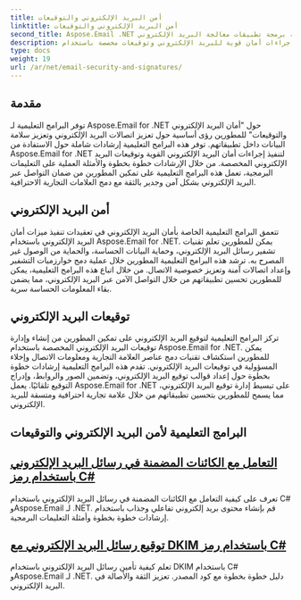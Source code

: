 ```yaml
---
title: أمن البريد الإلكتروني والتوقيعات
linktitle: أمن البريد الإلكتروني والتوقيعات
second_title: Aspose.Email .NET واجهة برمجة تطبيقات معالجة البريد الإلكتروني
description: قم بتنفيذ إجراءات أمان قوية للبريد الإلكتروني وتوقيعات مخصصة باستخدام Aspose.Email لبرامج .NET التعليمية. ضمان التواصل الآمن والعلامات التجارية المهنية.
type: docs
weight: 19
url: /ar/net/email-security-and-signatures/
---
```


## مقدمة

توفر البرامج التعليمية لـ Aspose.Email for .NET حول "أمان البريد الإلكتروني والتوقيعات" للمطورين رؤى أساسية حول تعزيز اتصالات البريد الإلكتروني وتعزيز سلامة البيانات داخل تطبيقاتهم. توفر هذه البرامج التعليمية إرشادات شاملة حول الاستفادة من Aspose.Email for .NET لتنفيذ إجراءات أمان البريد الإلكتروني القوية وتوقيعات البريد الإلكتروني المخصصة. من خلال الإرشادات خطوة بخطوة والأمثلة العملية على التعليمات البرمجية، تعمل هذه البرامج التعليمية على تمكين المطورين من ضمان التواصل عبر البريد الإلكتروني بشكل آمن وجدير بالثقة مع دمج العلامات التجارية الاحترافية.

## أمن البريد الإلكتروني

تتعمق البرامج التعليمية الخاصة بأمان البريد الإلكتروني في تعقيدات تنفيذ ميزات أمان البريد الإلكتروني باستخدام Aspose.Email for .NET. يمكن للمطورين تعلم تقنيات تشفير رسائل البريد الإلكتروني، وحماية البيانات الحساسة، والحماية من الوصول غير المصرح به. ترشد هذه البرامج التعليمية المطورين خلال عملية دمج خوارزميات التشفير وإعداد اتصالات آمنة وتعزيز خصوصية الاتصال. من خلال اتباع هذه البرامج التعليمية، يمكن للمطورين تحسين تطبيقاتهم من خلال التواصل الآمن عبر البريد الإلكتروني، مما يضمن بقاء المعلومات الحساسة سرية.

## توقيعات البريد الإلكتروني

تركز البرامج التعليمية لتوقيع البريد الإلكتروني على تمكين المطورين من إنشاء وإدارة توقيعات البريد الإلكتروني المخصصة باستخدام Aspose.Email for .NET. يمكن للمطورين استكشاف تقنيات دمج عناصر العلامة التجارية ومعلومات الاتصال وإخلاء المسؤولية في توقيعات البريد الإلكتروني. تقدم هذه البرامج التعليمية إرشادات خطوة بخطوة حول إعداد قوالب توقيع البريد الإلكتروني، وتضمين الصور والروابط، وإدراج التوقيع تلقائيًا. يعمل Aspose.Email for .NET على تبسيط إدارة توقيع البريد الإلكتروني، مما يسمح للمطورين بتحسين تطبيقاتهم من خلال علامة تجارية احترافية ومتسقة للبريد الإلكتروني.


## البرامج التعليمية لأمن البريد الإلكتروني والتوقيعات
## [التعامل مع الكائنات المضمنة في رسائل البريد الإلكتروني باستخدام رمز C#](./handling-embedded-objects-in-emails-with-csharp-code/)
تعرف على كيفية التعامل مع الكائنات المضمنة في رسائل البريد الإلكتروني باستخدام C# وAspose.Email لـ .NET. قم بإنشاء محتوى بريد إلكتروني تفاعلي وجذاب باستخدام إرشادات خطوة بخطوة وأمثلة التعليمات البرمجية.
## [توقيع رسائل البريد الإلكتروني مع DKIM باستخدام رمز C#](./signing-emails-with-dkim-using-csharp-code/)
تعلم كيفية تأمين رسائل البريد الإلكتروني باستخدام DKIM باستخدام C# وAspose.Email لـ .NET. دليل خطوة بخطوة مع كود المصدر. تعزيز الثقة والأصالة في البريد الإلكتروني.
